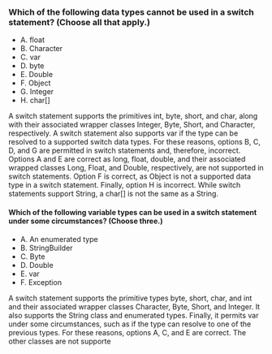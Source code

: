 ### Which of the following data types cannot be used in a switch statement? (Choose all that apply.)
* A. float
* B. Character
* C. var
* D. byte
* E. Double
* F. Object
* G. Integer
* H. char[]

A switch statement supports the primitives int, byte, short, and char, along with their
associated wrapper classes Integer, Byte, Short, and Character, respectively.
A switch statement also supports var if the type can be resolved to a supported switch data types.
For these reasons, options B, C, D, and G are permitted in switch statements and, therefore, incorrect.
Options A and E are correct as long, float, double, and their associated wrapped
classes Long, Float, and Double, respectively, are not supported in switch statements.
Option F is correct, as Object is not a supported data type in a switch statement.
Finally, option H is incorrect.
While switch statements support String, a char[] is not the same as a String.

#### Which of the following variable types can be used in a switch statement under some circumstances? (Choose three.)
* A. An enumerated type
* B. StringBuilder
* C. Byte
* D. Double
* E. var
* F. Exception

A switch statement supports the primitive types byte, short,
char, and int and their associated wrapper classes Character,
Byte, Short, and Integer.
It also supports the String class and enumerated types.
Finally, it permits var under some circumstances,
such as if the type can resolve to one of the previous types.
For these reasons, options A, C, and E are correct. The other classes are not supporte